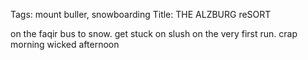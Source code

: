 Tags: mount buller, snowboarding
Title: THE ALZBURG reSORT
  
on the faqir bus to snow. get stuck on slush on the very first run. crap morning wicked afternoon